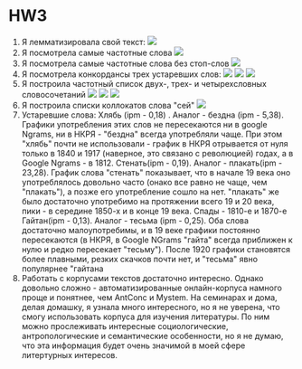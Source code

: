 # HW3
1. Я лемматизировала свой текст:
![](1..png)
2. Я посмотрела самые частотные слова 
![](2..png)
3. Я посмотрела самые частотные слова без стоп-слов
![](3..png)
4. Я посмотрела конкордансы трех устаревших слов:
![](4..png)
![](5..png)
![](6..png) 
5. Я построила частотный список двух-, трех- и четырехсловных словосочетаний
![](7..png)
![](8..png)
![](9..png)
6. Я построила списки коллокатов слова "сей"
![](10..png)
7. Устаревшие слова: 
Хлябь (ipm - 0,18) . Аналог - бездна (ipm - 5,38). Графики употребления этих слов не пересекаются ни в google Ngrams, ни в НКРЯ - "бездна" всегда употребляли чаще. При этом "хлябь" почти не использовали - график в НКРЯ отрывается от нуля только в 1840 и 1917 (наверное, это связано с революцией) годах, а  в Google Ngrams - в 1812.
Стенать(ipm - 0,19). Аналог - плакать(ipm - 23,28). График слова "стенать" показывает, что в начале 19 века оно употреблялось довольно часто (онако все равно не чаще, чем "плакать"), а позже его употребление сошло на нет. "плакать" же было достаточно употребимо на протяжении всего 19 и 20 века, пики - в середине 1850-х и в конце 19 века. Спады - 1810-е и 1870-е
Гайтан(ipm - 0,13). Аналог - тесьма (ipm - 0,25). Оба слова достаточно малоупотребимы, и в 19 веке графики постоянно пересекаются (в НКРЯ, в Google NGrams "гайта" всегда приближен к нулю и редко пересекает "тесьму"). После 1920 графики становятся более плавными, резких скачков почти нет, и "тесьма" явно популярнее "гайтана
8. Работать с корпусами текстов достаточно интересно. Однако довольно сложно - автоматизированные онлайн-корпуса намного проще и понятнее, чем AntConc и Mystem. На семинарах и дома, делая домашку, я узнала много интересного, но я не уверена, что смогу использовать корпуса для изучения литературы. По ним можно прослеживать интересные социологические, антропологические и семантические особенности, но я не думаю, что эта информация будет очень значимой в моей сфере литертурных интересов. 
